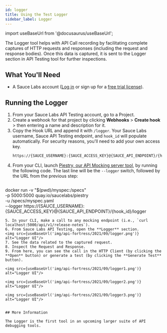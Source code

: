 ```yaml
---
id: logger
title: Using the Test Logger
sidebar_label: Logger
---
```


import useBaseUrl from '@docusaurus/useBaseUrl';

The Logger tool helps with API Call recording by facilitating complete captures of HTTP requests and responses (including the request and response bodies). Once this data is captured, it is sent to the Logger section in API Testing tool for further inspections.

## What You'll Need
* A Sauce Labs account ([Log in](https://accounts.saucelabs.com/am/XUI/#login/) or sign up for a [free trial license](https://saucelabs.com/sign-up)).


## Running the Logger
1. From your Sauce Labs API Testing account, go to a Project.
2. Create a webhook for that project by clicking **Webhooks** > **Create hook** > then entering a name and description for it.
3. Copy the Hook URL and append it with `/logger`. Your Sauce Labs username, Sauce API Testing endpoint, and `hook_id` will populate automatically. For security reasons, you'll need to add your own access key.
   ```bash
   https://{SAUCE_USERNAME}:{SAUCE_ACCESS_KEY}@{SAUCE_API_ENDPOINT}/{hook_id}/logger
   ```
4. From your CLI, launch [Piestry, our API Mocking server tool](/api-testing/mocking), by running the following code. The last line will be the `--logger` switch, followed by the URL from the previous step:
   ```bash
  docker run -v "$(pwd)/myspec:/specs" \
  -p 5000:5000 quay.io/saucelabs/piestry \
  -u /specs/myspec.yaml \
  --logger https://{SAUCE_USERNAME}:{SAUCE_ACCESS_KEY}@{SAUCE_API_ENDPOINT}/{hook_id}/logger
  ```
5. In your CLI, make a call to any mocking endpoint (i.e., `curl localhost:5000/api/v1/release-notes`).
6. From Sauce Labs API Testing, open the **Logger** section.
  <img src={useBaseUrl('img/api-fortress/2021/09/logger.png')} alt="Logger UI"/>
7. See the data related to the captured request.
8. Inspect the Request and Response.
9. From here, you can see the call in the HTTP Client (by clicking the **Open** button) or generate a test (by clicking the **Generate Test** button).

<img src={useBaseUrl('img/api-fortress/2021/09/logger1.png')} alt="Logger UI"/>

<img src={useBaseUrl('img/api-fortress/2021/09/logger2.png')} alt="Logger UI"/>

<img src={useBaseUrl('img/api-fortress/2021/09/logger3.png')} alt="Logger UI"/>


## More Information

The Logger is the first tool in an upcoming larger suite of API debugging tools.
